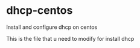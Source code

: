 # dhcp-centos
Install and configure dhcp on centos

This is the file that u need to modify for install dhcp
